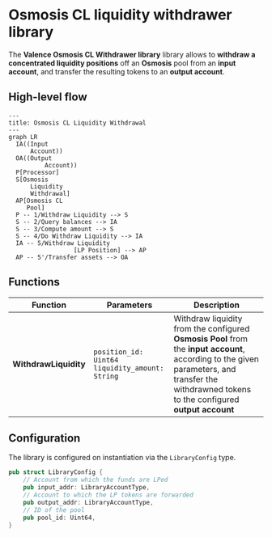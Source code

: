 # Osmosis CL liquidity withdrawer library

The **Valence Osmosis CL Withdrawer library** library allows to **withdraw a concentrated liquidity
positions** off an **Osmosis** pool from an **input account**, and transfer the resulting tokens to an **output account**.

## High-level flow

```mermaid
---
title: Osmosis CL Liquidity Withdrawal
---
graph LR
  IA((Input
      Account))
  OA((Output
		  Account))
  P[Processor]
  S[Osmosis
      Liquidity
      Withdrawal]
  AP[Osmosis CL
     Pool]
  P -- 1/Withdraw Liquidity --> S
  S -- 2/Query balances --> IA
  S -- 3/Compute amount --> S
  S -- 4/Do Withdraw Liquidity --> IA
  IA -- 5/Withdraw Liquidity
				  [LP Position] --> AP
  AP -- 5'/Transfer assets --> OA
```

## Functions

| Function    | Parameters | Description |
|-------------|------------|-------------|
| **WithdrawLiquidity** | `position_id: Uint64`<br>`liquidity_amount: String` |  Withdraw liquidity from the configured **Osmosis Pool** from the **input account**, according to the given parameters, and transfer the withdrawned tokens to the configured **output account** |

## Configuration

The library is configured on instantiation via the `LibraryConfig` type.

```rust
pub struct LibraryConfig {
    // Account from which the funds are LPed
    pub input_addr: LibraryAccountType,
    // Account to which the LP tokens are forwarded
    pub output_addr: LibraryAccountType,
    // ID of the pool
    pub pool_id: Uint64,
}
```
